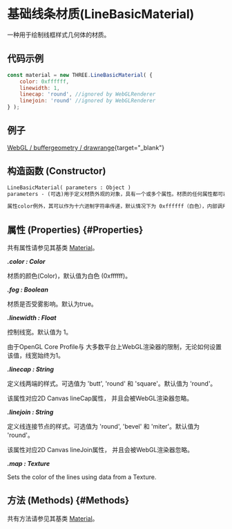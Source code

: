 # 基础线条材质(LineBasicMaterial)

一种用于绘制线框样式几何体的材质。

## 代码示例

```js
const material = new THREE.LineBasicMaterial( {
	color: 0xffffff,
	linewidth: 1,
	linecap: 'round', //ignored by WebGLRenderer
	linejoin: 'round' //ignored by WebGLRenderer
} );
```

## 例子

[WebGL / buffergeometry / drawrange](../examples/webgl_buffergeometry_drawrange){target="_blank"}

## 构造函数 (Constructor)

```md
LineBasicMaterial( parameters : Object )
parameters - (可选)用于定义材质外观的对象，具有一个或多个属性。材质的任何属性都可以从此处传入(包括从Material继承的任何属性)。

属性color例外，其可以作为十六进制字符串传递，默认情况下为 0xffffff（白色），内部调用Color.set(color)。
```

## 属性 (Properties) {#Properties}

共有属性请参见其基类 [Material](./Material)。

***.color : Color***

材质的颜色(Color)，默认值为白色 (0xffffff)。

***.fog : Boolean***

材质是否受雾影响。默认为true。

***.linewidth : Float***

控制线宽。默认值为 1。

由于OpenGL Core Profile与 大多数平台上WebGL渲染器的限制，无论如何设置该值，线宽始终为1。

***.linecap : String***

定义线两端的样式。可选值为 'butt', 'round' 和 'square'。默认值为 'round'。

该属性对应2D Canvas lineCap属性， 并且会被WebGL渲染器忽略。

***.linejoin : String***

定义线连接节点的样式。可选值为 'round', 'bevel' 和 'miter'。默认值为 'round'。

该属性对应2D Canvas lineJoin属性， 并且会被WebGL渲染器忽略。

***.map : Texture***

Sets the color of the lines using data from a Texture.

## 方法 (Methods) {#Methods}

共有方法请参见其基类 [Material](./Material)。